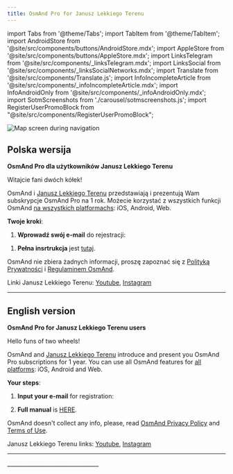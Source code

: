 ```yaml
---
title: OsmAnd Pro for Janusz Lekkiego Terenu
---
```


import Tabs from '@theme/Tabs';
import TabItem from '@theme/TabItem';
import AndroidStore from '@site/src/components/buttons/AndroidStore.mdx';
import AppleStore from '@site/src/components/buttons/AppleStore.mdx';
import LinksTelegram from '@site/src/components/_linksTelegram.mdx';
import LinksSocial from '@site/src/components/_linksSocialNetworks.mdx';
import Translate from '@site/src/components/Translate.js';
import InfoIncompleteArticle from '@site/src/components/_infoIncompleteArticle.mdx';
import InfoAndroidOnly from '@site/src/components/_infoAndroidOnly.mdx';
import SotmScreenshots from './carousel/sotmscreenshots.js';
import RegisterUserPromoBlock from "@site/src/components/RegisterUserPromoBlock";

![Map screen during navigation](@site/static/img/promo/janusz/janusz.png)

## Polska wersija

**OsmAnd Pro dla użytkowników Janusz Lekkiego Terenu**

Witajcie fani dwóch kółek!

OsmAnd i [Janusz Lekkiego Terenu](https://www.instagram.com/janusz_lekkiego_terenu/) przedstawiają i prezentują Wam subskrypcje OsmAnd Pro na 1 rok. Możecie korzystać z wszystkich funkcji OsmAnd [na wszystkich platformachs](https://osmand.net/docs/user/personal/osmand-cloud#cross-platform): iOS, Android, Web.

**Twoje kroki**:

1. **Wprowadź swój e-mail** do rejestracji:

<RegisterUserPromoBlock  promoKey='janusz'/>

<p> </p>

1. **Pełna insrtrukcja** jest [tutaj](https://osmand.net/promo/manual#polska-wersija).


OsmAnd nie zbiera żadnych informacji, proszę zapoznać się z [Polityką Prywatności](https://osmand.net/docs/legal/privacy-policy) i [Regulaminem OsmAnd](https://osmand.net/docs/legal/terms-of-use).

Linki Janusz Lekkiego Terenu: [Youtube](https://www.youtube.com/@JanuszLekkiegoTerenu), [Instagram](https://www.instagram.com/janusz_lekkiego_terenu/)

______________________________
## English version

**OsmAnd Pro for Janusz Lekkiego Terenu users**

Hello funs of two wheels!

OsmAnd and [Janusz Lekkiego Terenu](https://www.instagram.com/janusz_lekkiego_terenu/) introduce and present you OsmAnd Pro subscriptions for 1 year. 
You can use all OsmAnd features for [all platforms](https://osmand.net/docs/user/personal/osmand-cloud#cross-platform): iOS, Android and Web.

**Your steps**:

1. **Input your e-mail** for registration:
   
<RegisterUserPromoBlock  promoKey='janusz'/>

<p> </p>

2. **Full manual** is [HERE](https://osmand.net/promo/manual#english-version).

OsmAnd doesn't collect any info, please, read [OsmAnd Privacy Policy](https://osmand.net/docs/legal/privacy-policy) and [Terms of Use](https://osmand.net/docs/legal/terms-of-use).

Janusz Lekkiego Terenu links: [Youtube](https://www.youtube.com/@JanuszLekkiegoTerenu), [Instagram](https://www.instagram.com/janusz_lekkiego_terenu/)
________________________________

<SotmScreenshots />
_________________________________


<LinksSocial/>
<LinksTelegram/>

